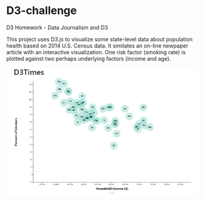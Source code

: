 # D3-challenge
D3 Homework - Data Journalism and D3

This project uses D3.js to visualize some state-level data about population health based on 2014 U.S. Census data.  It similates an on-line newpaper article with an interactive visualization.  One risk factor (smoking rate) is plotted against two perhaps underlying factors (income and age).

![screenshot](https://github.com/not4ewe/D3-challenge/blob/master/D3Times.png)
